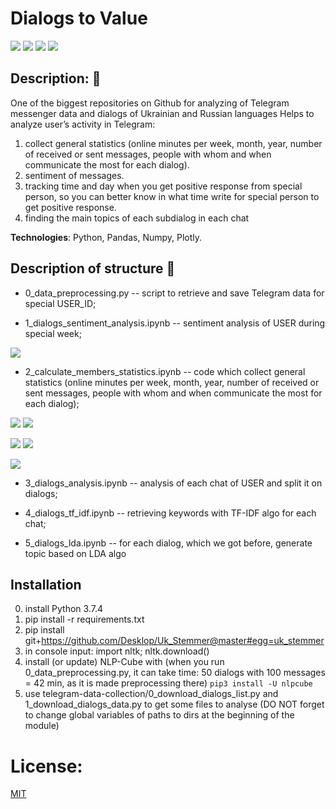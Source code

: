# Dialogs to Value

![](https://img.shields.io/badge/-status:wip-5319e7.svg)
![](https://img.shields.io/github/license/damoklov/nasa.svg)
![](https://img.shields.io/github/languages/code-size/denysgerasymuk799/Dialogs-to-Value.svg)
![](https://img.shields.io/github/last-commit/denysgerasymuk799/Dialogs-to-Value.svg)
    
## Description: :sparkler:

One of the biggest repositories on Github for analyzing of Telegram messenger data and dialogs of Ukrainian and Russian languages
Helps to analyze user’s activity in Telegram:

1.	collect general statistics (online minutes per week, month, year, number of received or sent messages,
 people with whom and when communicate the most for each dialog).
2.	sentiment of messages. 
3.	tracking time and day when you get positive response from special person, so you can better know in what time write for special person to get positive response.
4.	finding the main topics of each subdialog in each chat


**Technologies**: Python, Pandas, Numpy, Plotly.


## Description of structure :pushpin:

- 0_data_preprocessing.py -- script to retrieve and save Telegram data for special USER_ID;

- 1_dialogs_sentiment_analysis.ipynb -- sentiment analysis of USER during special week;

![](https://github.com/denysgerasymuk799/Dialogs-To-Value/blob/master/result_screenshots/sentiment_result.jpg)

- 2_calculate_members_statistics.ipynb -- code which collect general statistics (online minutes per week, month,
year, number of received or sent messages, people with whom and when communicate the most for each dialog);

![](https://github.com/denysgerasymuk799/Dialogs-To-Value/blob/master/result_screenshots/fig_week_received_msgs.png)
![](https://github.com/denysgerasymuk799/Dialogs-To-Value/blob/master/result_screenshots/fig_week_sent_msgs.png)

![](https://github.com/denysgerasymuk799/Dialogs-To-Value/blob/master/result_screenshots/Weekly%20active%20minutes%20in%20Telegram.png)
![](https://github.com/denysgerasymuk799/Dialogs-To-Value/blob/master/result_screenshots/Monthly%20active%20minutes%20in%20Telegram.png)

![](https://github.com/denysgerasymuk799/Dialogs-To-Value/blob/master/result_screenshots/day_activity.jpg)

- 3_dialogs_analysis.ipynb -- analysis of each chat of USER and split it on dialogs;

- 4_dialogs_tf_idf.ipynb -- retrieving keywords with TF-IDF algo for each chat;

- 5_dialogs_lda.ipynb -- for each dialog, which we got before, generate topic based on LDA algo


## Installation

0. install Python 3.7.4
1. pip install -r requirements.txt
2. pip install git+https://github.com/Desklop/Uk_Stemmer@master#egg=uk_stemmer
3. in console input: import nltk; nltk.download()
4. install (or update) NLP-Cube with (when you run 0_data_preprocessing.py,
it can take time: 50 dialogs with 100 messages = 42 min, as it is made preprocessing there)
`pip3 install -U nlpcube`
5. use telegram-data-collection/0_download_dialogs_list.py and 1_download_dialogs_data.py
to get some files to analyse (DO NOT forget to change global variables of paths to dirs at the beginning of the module)

# License:
[MIT](https://choosealicense.com/licenses/mit/)
